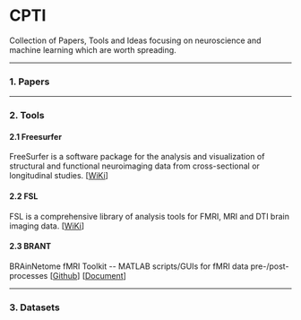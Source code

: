# CPTI  
Collection of Papers, Tools and Ideas focusing on neuroscience and machine learning which are worth spreading.  

---

### 1. Papers

---

### 2. Tools
#### 2.1 Freesurfer  
FreeSurfer is a software package for the analysis and visualization of structural and functional neuroimaging data from cross-sectional or longitudinal studies. [[WiKi][2-1]]  
#### 2.2 FSL  
FSL is a comprehensive library of analysis tools for FMRI, MRI and DTI brain imaging data. [[WiKi][2-2]]  
#### 2.3 BRANT  
BRAinNetome fMRI Toolkit -- MATLAB scripts/GUIs for fMRI data pre-/post-processes [[Github][2-3]] [[Document][2-4]]  

[2-1]: http://surfer.nmr.mgh.harvard.edu/fswiki/FreeSurferWiki/
[2-2]: https://fsl.fmrib.ox.ac.uk/fsl/fslwiki/
[2-3]: https://github.com/kbxu/brant/
[2-4]: http://brant.brainnetome.org/en/latest/

---

### 3. Datasets


